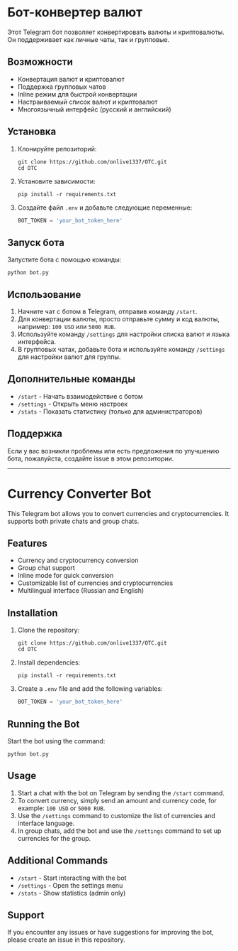 # Бот-конвертер валют

Этот Telegram бот позволяет конвертировать валюты и криптовалюты. Он поддерживает как личные чаты, так и групповые.

## Возможности

- Конвертация валют и криптовалют
- Поддержка групповых чатов
- Inline режим для быстрой конвертации
- Настраиваемый список валют и криптовалют
- Многоязычный интерфейс (русский и английский)

## Установка

1. Клонируйте репозиторий:
   ```
   git clone https://github.com/onlive1337/OTC.git
   cd OTC
   ```

2. Установите зависимости:
   ```
   pip install -r requirements.txt
   ```

3. Создайте файл `.env` и добавьте следующие переменные:
   ```python
   BOT_TOKEN = 'your_bot_token_here'
   ```

## Запуск бота

Запустите бота с помощью команды:
```
python bot.py
```

## Использование

1. Начните чат с ботом в Telegram, отправив команду `/start`.
2. Для конвертации валюты, просто отправьте сумму и код валюты, например: `100 USD` или `5000 RUB`.
3. Используйте команду `/settings` для настройки списка валют и языка интерфейса.
4. В групповых чатах, добавьте бота и используйте команду `/settings` для настройки валют для группы.

## Дополнительные команды

- `/start` - Начать взаимодействие с ботом
- `/settings` - Открыть меню настроек
- `/stats` - Показать статистику (только для администраторов)

## Поддержка

Если у вас возникли проблемы или есть предложения по улучшению бота, пожалуйста, создайте issue в этом репозитории.

---

# Currency Converter Bot

This Telegram bot allows you to convert currencies and cryptocurrencies. It supports both private chats and group chats.

## Features

- Currency and cryptocurrency conversion
- Group chat support
- Inline mode for quick conversion
- Customizable list of currencies and cryptocurrencies
- Multilingual interface (Russian and English)

## Installation

1. Clone the repository:
   ```
   git clone https://github.com/onlive1337/OTC.git
   cd OTC
   ```

2. Install dependencies:
   ```
   pip install -r requirements.txt
   ```

3. Create a `.env` file and add the following variables:
   ```python
   BOT_TOKEN = 'your_bot_token_here'
   ```

## Running the Bot

Start the bot using the command:
```
python bot.py
```

## Usage

1. Start a chat with the bot on Telegram by sending the `/start` command.
2. To convert currency, simply send an amount and currency code, for example: `100 USD` or `5000 RUB`.
3. Use the `/settings` command to customize the list of currencies and interface language.
4. In group chats, add the bot and use the `/settings` command to set up currencies for the group.

## Additional Commands

- `/start` - Start interacting with the bot
- `/settings` - Open the settings menu
- `/stats` - Show statistics (admin only)

## Support

If you encounter any issues or have suggestions for improving the bot, please create an issue in this repository.
